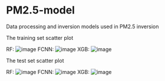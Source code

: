 # PM2.5-model
Data processing and inversion models used in PM2.5 inversion

The training set scatter plot

RF:
![image](https://github.com/q944797172/PM2.5-model/assets/43695243/2c456520-126a-4866-bbf6-5e041462839b)
FCNN:
![image](https://github.com/q944797172/PM2.5-model/assets/43695243/a5ed38eb-03b9-4e97-9a58-1dfc2d5d58c3)
XGB:
![image](https://github.com/q944797172/PM2.5-model/assets/43695243/62a15c21-e8e9-4cd9-84f3-46661935b69d)

The test set scatter plot

RF:
![image](https://github.com/q944797172/PM2.5-model/assets/43695243/4f0fd634-da73-43b2-8a3a-00052b1cc967)
FCNN:
![image](https://github.com/q944797172/PM2.5-model/assets/43695243/86b2dc14-1521-47d9-b7a8-81f43bfa0aaa)
XGB:
![image](https://github.com/q944797172/PM2.5-model/assets/43695243/3f06d8a2-35aa-41e6-886b-6f71835df7f2)




